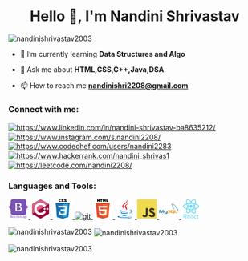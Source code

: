 <h1 align="center">Hello 👋, I'm Nandini Shrivastav</h1>
<p align="left"> <img src="https://komarev.com/ghpvc/?username=nandinishrivastav2003&label=Profile%20views&color=0e75b6&style=flat" alt="nandinishrivastav2003" /> </p>

- 🌱 I’m currently learning **Data Structures and Algo**

- 💬 Ask me about **HTML,CSS,C++,Java,DSA**

- 📫 How to reach me **nandinishri2208@gmail.com**

<h3 align="left">Connect with me:</h3>
<p align="left">
<a href="https://linkedin.com/in/https://www.linkedin.com/in/nandini-shrivastav-ba8635212/" target="blank"><img align="center" src="https://raw.githubusercontent.com/rahuldkjain/github-profile-readme-generator/master/src/images/icons/Social/linked-in-alt.svg" alt="https://www.linkedin.com/in/nandini-shrivastav-ba8635212/" height="30" width="40" /></a>
<a href="https://instagram.com/https://www.instagram.com/s.nandini2208/" target="blank"><img align="center" src="https://raw.githubusercontent.com/rahuldkjain/github-profile-readme-generator/master/src/images/icons/Social/instagram.svg" alt="https://www.instagram.com/s.nandini2208/" height="30" width="40" /></a>
<a href="https://www.codechef.com/users/https://www.codechef.com/users/nandini2283" target="blank"><img align="center" src="https://cdn.jsdelivr.net/npm/simple-icons@3.1.0/icons/codechef.svg" alt="https://www.codechef.com/users/nandini2283" height="30" width="40" /></a>
<a href="https://www.hackerrank.com/https://www.hackerrank.com/nandini_shrivas1" target="blank"><img align="center" src="https://raw.githubusercontent.com/rahuldkjain/github-profile-readme-generator/master/src/images/icons/Social/hackerrank.svg" alt="https://www.hackerrank.com/nandini_shrivas1" height="30" width="40" /></a>
<a href="https://www.leetcode.com/https://leetcode.com/nandini2208/" target="blank"><img align="center" src="https://raw.githubusercontent.com/rahuldkjain/github-profile-readme-generator/master/src/images/icons/Social/leet-code.svg" alt="https://leetcode.com/nandini2208/" height="30" width="40" /></a>
</p>

<h3 align="left">Languages and Tools:</h3>
<p align="left"> <a href="https://getbootstrap.com" target="_blank" rel="noreferrer"> <img src="https://raw.githubusercontent.com/devicons/devicon/master/icons/bootstrap/bootstrap-plain-wordmark.svg" alt="bootstrap" width="40" height="40"/> </a> <a href="https://www.w3schools.com/cpp/" target="_blank" rel="noreferrer"> <img src="https://raw.githubusercontent.com/devicons/devicon/master/icons/cplusplus/cplusplus-original.svg" alt="cplusplus" width="40" height="40"/> </a> <a href="https://www.w3schools.com/css/" target="_blank" rel="noreferrer"> <img src="https://raw.githubusercontent.com/devicons/devicon/master/icons/css3/css3-original-wordmark.svg" alt="css3" width="40" height="40"/> </a> <a href="https://git-scm.com/" target="_blank" rel="noreferrer"> <img src="https://www.vectorlogo.zone/logos/git-scm/git-scm-icon.svg" alt="git" width="40" height="40"/> </a> <a href="https://www.w3.org/html/" target="_blank" rel="noreferrer"> <img src="https://raw.githubusercontent.com/devicons/devicon/master/icons/html5/html5-original-wordmark.svg" alt="html5" width="40" height="40"/> </a> <a href="https://www.java.com" target="_blank" rel="noreferrer"> <img src="https://raw.githubusercontent.com/devicons/devicon/master/icons/java/java-original.svg" alt="java" width="40" height="40"/> </a> <a href="https://developer.mozilla.org/en-US/docs/Web/JavaScript" target="_blank" rel="noreferrer"> <img src="https://raw.githubusercontent.com/devicons/devicon/master/icons/javascript/javascript-original.svg" alt="javascript" width="40" height="40"/> </a> <a href="https://www.mysql.com/" target="_blank" rel="noreferrer"> <img src="https://raw.githubusercontent.com/devicons/devicon/master/icons/mysql/mysql-original-wordmark.svg" alt="mysql" width="40" height="40"/> </a> <a href="https://reactjs.org/" target="_blank" rel="noreferrer"> <img src="https://raw.githubusercontent.com/devicons/devicon/master/icons/react/react-original-wordmark.svg" alt="react" width="40" height="40"/> </a> </p>

<p><img align="left" src="https://github-readme-stats.vercel.app/api/top-langs?username=nandinishrivastav2003&show_icons=true&locale=en&layout=compact" alt="nandinishrivastav2003" /></p>

<p>&nbsp;<img align="center" src="https://github-readme-stats.vercel.app/api?username=nandinishrivastav2003&show_icons=true&locale=en" alt="nandinishrivastav2003" /></p>

<p><img align="center" src="https://github-readme-streak-stats.herokuapp.com/?user=nandinishrivastav2003&" alt="nandinishrivastav2003" /></p>
